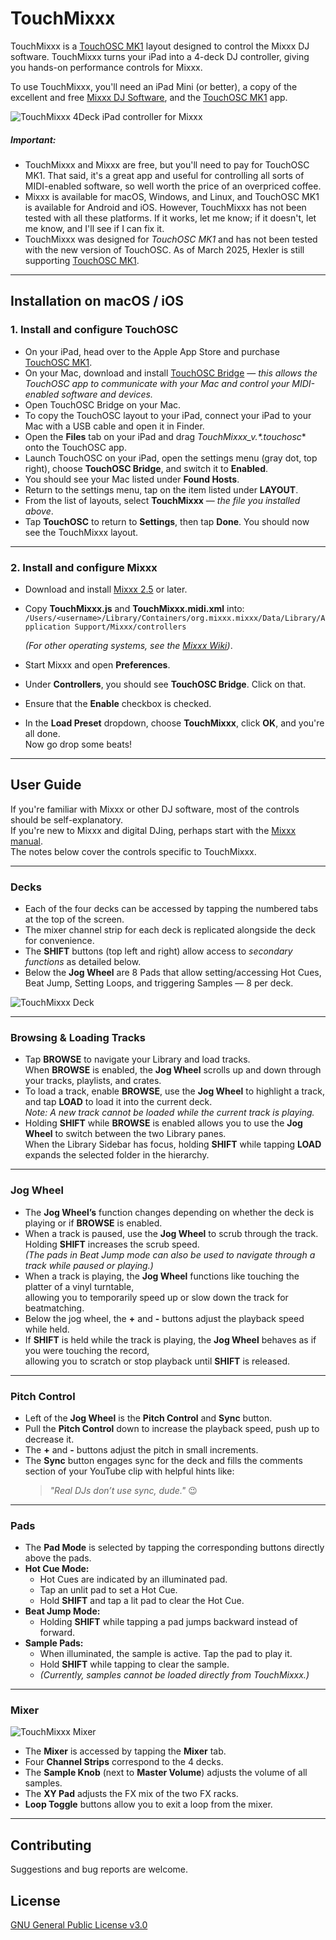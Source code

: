 # TouchMixxx

TouchMixxx is a [TouchOSC MK1](https://hexler.net/products/touchosc) layout designed to control the Mixxx DJ software. 
TouchMixxx turns your iPad into a 4-deck DJ controller, giving you hands-on performance controls for Mixxx.

To use TouchMixxx, you'll need an iPad Mini (or better), a copy of the excellent and free [Mixxx DJ Software](https://www.mixxx.org), and the [TouchOSC MK1](https://hexler.net/products/touchosc) app.

![TouchMixxx 4Deck iPad controller for Mixxx](https://github.com/VoidRatio/TouchMixxx/blob/master/images/TouchMixxx_4DeckMixer.jpg "TouchMixxx 4Deck iPad controller for Mixxx")

##### Important:
* TouchMixxx and Mixxx are free, but you'll need to pay for TouchOSC MK1. That said, it's a great app and useful for controlling all sorts of MIDI-enabled software, so well worth the price of an overpriced coffee.
* Mixxx is available for macOS, Windows, and Linux, and TouchOSC MK1 is available for Android and iOS. However, TouchMixxx has not been tested with all these platforms. If it works, let me know; if it doesn't, let me know, and I'll see if I can fix it.
* TouchMixxx was designed for *TouchOSC MK1* and has not been tested with the new version of TouchOSC. As of March 2025, Hexler is still supporting [TouchOSC MK1](https://hexler.net/products/touchosc).

---

## Installation on macOS / iOS

### 1. Install and configure TouchOSC

* On your iPad, head over to the Apple App Store and purchase [TouchOSC MK1](https://apps.apple.com/app/touchosc/id288120394).
* On your Mac, download and install [TouchOSC Bridge](https://hexler.net/products/touchosc#downloads)  — _this allows the TouchOSC app to communicate with your Mac and control your MIDI-enabled software and devices._
* Open TouchOSC Bridge on your Mac.
* To copy the TouchOSC layout to your iPad, connect your iPad to your Mac with a USB cable and open it in Finder.
* Open the **Files** tab on your iPad and drag **TouchMixxx_v*.*.touchosc** onto the TouchOSC app.
* Launch TouchOSC on your iPad, open the settings menu (gray dot, top right), choose **TouchOSC Bridge**, and switch it to **Enabled**.
* You should see your Mac listed under **Found Hosts**.
* Return to the settings menu, tap on the item listed under **LAYOUT**.
* From the list of layouts, select **TouchMixxx** — _the file you installed above_.
* Tap **TouchOSC** to return to **Settings**, then tap **Done**. You should now see the TouchMixxx layout.

---

### 2. Install and configure Mixxx

* Download and install [Mixxx 2.5](https://www.mixxx.org/download/) or later.
* Copy **TouchMixxx.js** and **TouchMixxx.midi.xml** into:  
  `/Users/<username>/Library/Containers/org.mixxx.mixxx/Data/Library/Application Support/Mixxx/controllers`  

  _(For other operating systems, see the [Mixxx Wiki](https://github.com/mixxxdj/mixxx/wiki/Controller-Mapping-File-Locations))_.
* Start Mixxx and open **Preferences**.
* Under **Controllers**, you should see **TouchOSC Bridge**. Click on that.
* Ensure that the **Enable** checkbox is checked.
* In the **Load Preset** dropdown, choose **TouchMixxx**, click **OK**, and you're all done.  
  Now go drop some beats!

---

## User Guide

If you're familiar with Mixxx or other DJ software, most of the controls should be self-explanatory.  
If you're new to Mixxx and digital DJing, perhaps start with the [Mixxx manual](https://www.mixxx.org/manual/latest/en/chapters/introduction.html).  
The notes below cover the controls specific to TouchMixxx.

---

### Decks

* Each of the four decks can be accessed by tapping the numbered tabs at the top of the screen.
* The mixer channel strip for each deck is replicated alongside the deck for convenience.
* The **SHIFT** buttons (top left and right) allow access to _secondary functions_ as detailed below.
* Below the **Jog Wheel** are 8 Pads that allow setting/accessing Hot Cues, Beat Jump, Setting Loops, and triggering Samples — 8 per deck.

![TouchMixxx Deck](https://github.com/VoidRatio/TouchMixxx/blob/master/images/TouchMixxx_Deck.jpg "TouchMixxx Deck")

---

### Browsing & Loading Tracks

* Tap **BROWSE** to navigate your Library and load tracks.  
  When **BROWSE** is enabled, the **Jog Wheel** scrolls up and down through your tracks, playlists, and crates.
* To load a track, enable **BROWSE**, use the **Jog Wheel** to highlight a track, and tap **LOAD** to load it into the current deck.  
  _Note: A new track cannot be loaded while the current track is playing._
* Holding **SHIFT** while **BROWSE** is enabled allows you to use the **Jog Wheel** to switch between the two Library panes.  
  When the Library Sidebar has focus, holding **SHIFT** while tapping **LOAD** expands the selected folder in the hierarchy.

---

### Jog Wheel

* The **Jog Wheel’s** function changes depending on whether the deck is playing or if **BROWSE** is enabled.
* When a track is paused, use the **Jog Wheel** to scrub through the track.  
  Holding **SHIFT** increases the scrub speed.  
  _(The pads in Beat Jump mode can also be used to navigate through a track while paused or playing.)_
* When a track is playing, the **Jog Wheel** functions like touching the platter of a vinyl turntable,  
  allowing you to temporarily speed up or slow down the track for beatmatching.
* Below the jog wheel, the **+** and **-** buttons adjust the playback speed while held.
* If **SHIFT** is held while the track is playing, the **Jog Wheel** behaves as if you were touching the record,  
  allowing you to scratch or stop playback until **SHIFT** is released.

---

### Pitch Control

* Left of the **Jog Wheel** is the **Pitch Control** and **Sync** button.
* Pull the **Pitch Control** down to increase the playback speed, push up to decrease it.
* The **+** and **-** buttons adjust the pitch in small increments.
* The **Sync** button engages sync for the deck and fills the comments section of your YouTube clip with helpful hints like:  
  > *"Real DJs don’t use sync, dude."* 😉

---

### Pads

* The **Pad Mode** is selected by tapping the corresponding buttons directly above the pads.
* **Hot Cue Mode:**  
  - Hot Cues are indicated by an illuminated pad.  
  - Tap an unlit pad to set a Hot Cue.  
  - Hold **SHIFT** and tap a lit pad to clear the Hot Cue.
* **Beat Jump Mode:**  
  - Holding **SHIFT** while tapping a pad jumps backward instead of forward.
* **Sample Pads:**  
  - When illuminated, the sample is active. Tap the pad to play it.  
  - Hold **SHIFT** while tapping to clear the sample.  
  - _(Currently, samples cannot be loaded directly from TouchMixxx.)_

---

### Mixer

![TouchMixxx Mixer](https://github.com/VoidRatio/TouchMixxx/blob/master/images/TouchMixxx_Mixer.jpg "TouchMixxx Mixer")

* The **Mixer** is accessed by tapping the **Mixer** tab.
* Four **Channel Strips** correspond to the 4 decks.
* The **Sample Knob** (next to **Master Volume**) adjusts the volume of all samples.
* The **XY Pad** adjusts the FX mix of the two FX racks.
* **Loop Toggle** buttons allow you to exit a loop from the mixer.

---

## Contributing

Suggestions and bug reports are welcome.

## License

[GNU General Public License v3.0](https://choosealicense.com/licenses/gpl-3.0/)